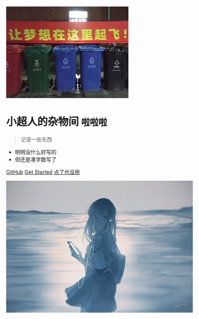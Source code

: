![logo](_media/logo.jpg)

# 小超人的杂物间 <small>啦啦啦</small>

> 记录一些东西

- 明明没什么好写的
- 但还是凑字数写了

[GitHub](https://github.com/superman0l/superman0l.github.io)
[Get Started](#这是标题)
[点了也没用]()


![](_media/background.png)
